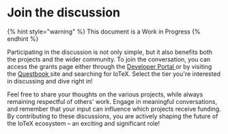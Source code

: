 # Join the discussion

{% hint style="warning" %}
This document is a Work in Progress
{% endhint %}

Participating in the discussion is not only simple, but it also benefits both the projects and the wider community. To join the conversation, you can access the grants page either through the [Developer Portal ](https://developers.iotex.io/)or by visiting the [Questbook ](https://questbook.app/)site and searching for IoTeX. Select the tier you're interested in discussing and dive right in!

Feel free to share your thoughts on the various projects, while always remaining respectful of others' work. Engage in meaningful conversations, and remember that your input can influence which projects receive funding. By contributing to these discussions, you are actively shaping the future of the IoTeX ecosystem – an exciting and significant role!
